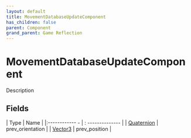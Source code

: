 ```yaml
---
layout: default
title: MovementDatabaseUpdateComponent
has_children: false
parent: Component
grand_parent: Game Reflection
---
```

# MovementDatabaseUpdateComponent
Description 

## Fields
| Type | Name |
|:------------ - | : -------------- |
| [Quaternion](game-reflection/classes/quaternion.md) | prev_orientation |
| [Vector3](game-reflection/classes/vector3.md) | prev_position |
